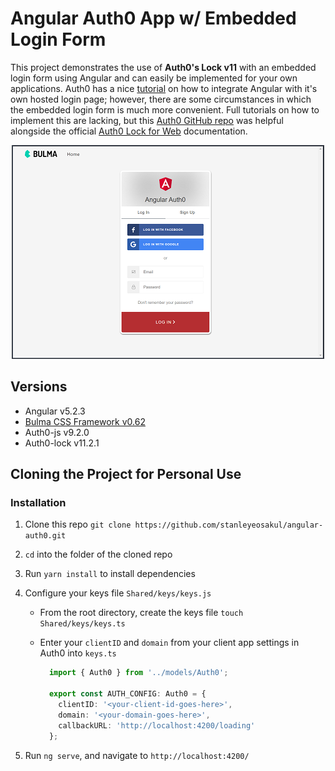 # Angular Auth0 App w/ Embedded Login Form
This project demonstrates the use of **Auth0's Lock v11** with an embedded login form using Angular and can easily be implemented for your own applications.  Auth0 has a nice [tutorial](https://auth0.com/docs/quickstart/spa/angular2/01-login) on how to integrate Angular with it's own hosted login page; however, there are some circumstances in which the embedded login form is much more convenient.  Full tutorials on how to implement this are lacking, but this [Auth0 GitHub repo](https://github.com/auth0-samples/auth0-angular-samples/tree/embedded-login/01-Embedded-Login) was helpful alongside the official [Auth0 Lock for Web](https://auth0.com/docs/libraries/lock/v11) documentation.

<p align="center">
    <img width="500" height="342" src="./src/assets/images/homepage.png"><br>
</p>

## Versions
* Angular v5.2.3
* [Bulma CSS Framework v0.62](https://bulma.io/)
* Auth0-js v9.2.0
* Auth0-lock v11.2.1

## Cloning the Project for Personal Use
### Installation
1. Clone this repo `git clone https://github.com/stanleyeosakul/angular-auth0.git`
1. `cd` into the folder of the cloned repo
1. Run `yarn install` to install dependencies
1. Configure your keys file `Shared/keys/keys.js`
    * From the root directory, create the keys file `touch Shared/keys/keys.ts`
    * Enter your `clientID` and `domain` from your client app settings in Auth0 into `keys.ts`

        ```typescript
          import { Auth0 } from '../models/Auth0';

          export const AUTH_CONFIG: Auth0 = {
            clientID: '<your-client-id-goes-here>',
            domain: '<your-domain-goes-here>',
            callbackURL: 'http://localhost:4200/loading'
          };
        ```

1. Run `ng serve`, and navigate to `http://localhost:4200/`
